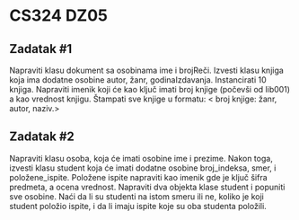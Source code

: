 # CS324 DZ05

## Zadatak #1

Napraviti klasu dokument sa osobinama ime i brojReči. Izvesti klasu knjiga koja ima dodatne osobine autor, žanr,
godinaIzdavanja. Instancirati 10 knjiga. Napraviti imenik koji će kao ključ imati broj knjige (počevši od lib001) a kao
vrednost knjigu. Štampati sve knjige u formatu:
< broj knjige: žanr, autor, naziv.>

## Zadatak #2

Napraviti klasu osoba, koja će imati osobine ime i prezime. Nakon toga, izvesti klasu student koja će imati dodatne
osobine broj_indeksa, smer, i položene_ispite. Položene ispite napraviti kao imenik gde je ključ šifra predmeta, a ocena
vrednost. Napraviti dva objekta klase student i popuniti sve osobine. Naći da li su studenti na istom smeru ili ne,
koliko je koji student položio ispite, i da li imaju ispite koje su oba studenta položili.
